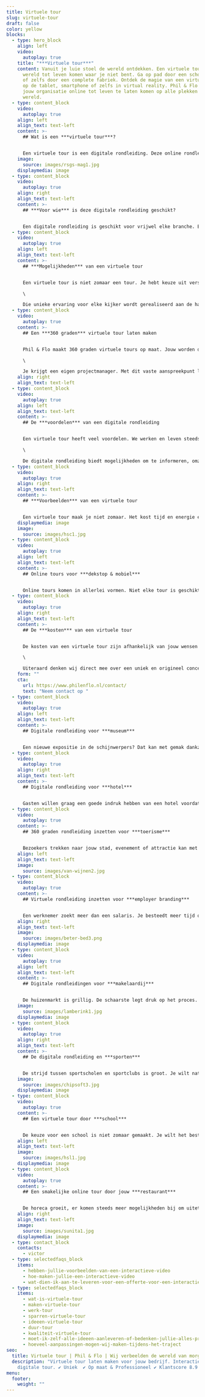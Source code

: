 ```yaml
---
title: Virtuele tour
slug: virtuele-tour
draft: false
color: yellow
blocks:
  - type: hero_block
    align: left
    video:
      autoplay: true
    title: "***Virtuele tour***"
    content: Vanuit je luie stoel de wereld ontdekken. Een virtuele tour laat een
      wereld tot leven komen waar je niet bent. Ga op pad door een school, hotel
      of zelfs door een complete fabriek. Ontdek de magie van een virtuele tour
      op de tablet, smartphone of zelfs in virtual reality. Phil & Flo helpt
      jouw organisatie online tot leven te laten komen op alle plekken ter
      wereld.
  - type: content_block
    video:
      autoplay: true
    align: left
    align_text: text-left
    content: >-
      ## Wat is een ***virtuele tour***?


      Een virtuele tour is een digitale rondleiding. Deze online rondleiding vindt plaats in bijvoorbeeld een gebouw, school, bedrijf, fabriek of hotel. Je bekijkt virtueel alle ruimtes. Elke ruimte wordt vastgelegd met [interactieve video’s](https://www.philenflo.nl/oplossingen/interactieve-video/) waardoor een hele wereld tot leven komt op het scherm. Zo kan een bezoeker overal ter wereld in elke ruimte rondlopen en kijken.
    image:
      source: images/rsgs-mag1.jpg
    displaymedia: image
  - type: content_block
    video:
      autoplay: true
    align: right
    align_text: text-left
    content: >-
      ## ***Voor wie*** is deze digitale rondleiding geschikt?


      Een digitale rondleiding is geschikt voor vrijwel elke branche. Een virtuele rondleiding kan plaatsvinden in een hotel, school, brouwerij, makelaardij, maar ook ingezet worden voor toerisme. Laat mensen over ter wereld zien wat jij te bieden hebt. Met behulp van *[video](https://www.philenflo.nl/oplossingen/video-laten-maken/)*, foto, *[virtual reality](https://www.philenflo.nl/oplossingen/virtual-reality/)* en *[animatie](https://www.philenflo.nl/oplossingen/animatie-laten-maken/)* kan jouw organisatie online bezocht worden. De mogelijkheden zijn eindeloos.
  - type: content_block
    video:
      autoplay: true
    align: left
    align_text: text-left
    content: >-
      ## ***Mogelijkheden*** van een virtuele tour


      Een virtuele tour is niet zomaar een tour. Je hebt keuze uit verschillende mogelijkheden, denk hierbij aan het interactief maken van bestaande [video’s](https://www.philenflo.nl/oplossingen/video-laten-maken/), interactieve links en koppen en meerdere verhaallijnen. Wil je bezoekers echt meenemen online? Dan kun je ook kiezen voor virtual reality. Toon de wereld alsof ze er echt zijn. Een unieke ervaring voor elke kijker! \

      \

      Die unieke ervaring voor elke kijker wordt gerealiseerd aan de hand van jouw doelen en doelgroep. Maak bijvoorbeeld de tour interactief. Een *[interactieve video](https://www.philenflo.nl/oplossingen/interactieve-video/)* laat de kijker actief mee doen in de video. Zo beleven ze meer dan alleen een rondleiding, maar kunnen echt meedoen.
  - type: content_block
    video:
      autoplay: true
    content: >-
      ## Een ***360 graden*** virtuele tour laten maken


      Phil & Flo maakt 360 graden virtuele tours op maat. Jouw worden de wensen geïnventariseerd. De doelen en doelgroep wordt in kaart gebracht en zo wordt uiteindelijk een script ontwikkeld dankzij een creatieve sessie. Bij akkoord op het script, wordt het schema en draaiboek opgesteld en wordt datum vastgelegd voor de productie. \

      \

      Je krijgt een eigen projectmanager. Met dit vaste aanspreekpunt loop je alle stappen door, van de creatieve sessie tot aan het daadwerkelijk maken van de tour. Wanneer de beelden zijn genomen, wordt er eerst een ruwe opzet opgestuurd. Vanuit daar wordt een definitieve versie gemaakt. Bekijk het *[portfolio](https://www.philenflo.nl/portfolio/)* voor mooie voorbeelden.
    align: right
    align_text: text-left
  - type: content_block
    video:
      autoplay: true
    align: left
    align_text: text-left
    content: >-
      ## De ***voordelen*** van een digitale rondleiding


      Een virtuele tour heeft veel voordelen. We werken en leven steeds meer remote. Tegenwoordig doen we niet alleen meer zaken met de bakker om de hoek. We verbreden onze wereld. Dankzij een digitale rondleiding maak je jezelf zichtbaar online. Je geef een echte indruk aan leads of klanten. De rondleiding wordt ingezet om te tonen wat jij te bieden hebt. Zo kan iemand makkelijk overhalen om een bezoek te doen aan jouw organisatie. Het uit zich meer in bezoekers, leads, omzet en waardering. Je laat jezelf zien van een andere kant. \

      \

      De digitale rondleiding biedt mogelijkheden om te informeren, omzet te verhogen en extra bezoekers te trekken. Het is meer dan een video, het is onderdeel van jouw [videomarketing](https://www.philenflo.nl/oplossingen/videomarketing/).
  - type: content_block
    video:
      autoplay: true
    align: right
    align_text: text-left
    content: >-
      ## ***Voorbeelden*** van een virtuele tour


      Een virtuele tour maak je niet zomaar. Het kost tijd en energie en het moet wel een duidelijk doel hebben. Daarom is het belangrijk om van tevoren goed te bespreken wat de mogelijkheden zijn en wat jouw doelen zijn. Zo wordt er een concept gemaakt dat aansluiten op jouw doelen, maar ook geschikt is voor jouw doelgroep. Bekijk zeker eens onze virtuele tour van *[CBS amsterdam](https://www.philenflo.nl/portfolio/csb-amsterdam-interactieve-tour/)*. Een mooi voorbeeld hoe een virtuele tour interactief is, maar zeker ook aantrekkelijk en informatief.
    displaymedia: image
    image:
      source: images/hsc1.jpg
  - type: content_block
    video:
      autoplay: true
    align: left
    align_text: text-left
    content: >-
      ## Online tours voor ***dekstop & mobiel***


      Online tours komen in allerlei vormen. Niet elke tour is geschikt voor desktop of mobiel, maar de mogelijkheden zijn eindeloos. Samen met jou wordt gekeken waar jouw doelgroep zich bevindt. De interactieve tour wordt geschikt gemaakt voor elk device, zodat je echt de doelgroep bereikt die je wilt.
  - type: content_block
    video:
      autoplay: true
    align: right
    align_text: text-left
    content: >-
      ## De ***kosten*** van een virtuele tour


      De kosten van een virtuele tour zijn afhankelijk van jouw wensen en eisen. Er is geen vast bedrag voor een digitale rondleiding. Daarom stelt Phil & Flo een persoonlijke offerte op. Dit is de enige manier om je concreet inzicht te bieden in de kosten. Er zijn namelijk veel factoren die invloed hebben op de prijs. We werken met eerlijke tarieven en bieden volledige transparantie.\

      \

      Uiteraard denken wij direct mee over een uniek en origineel concept. Zodat het voldoet aan jouw wensen en eisen. Alle expertise wordt direct ingezet voor het beste concept. Wil je meer weten? Neem contact op! De offerte is volledig vrijblijvend.
    form: ""
    cta:
      url: https://www.philenflo.nl/contact/
      text: "Neem contact op "
  - type: content_block
    video:
      autoplay: true
    align: left
    align_text: text-left
    content: >-
      ## Digitale rondleiding voor ***museum***


      Een nieuwe expositie in de schijnwerpers? Dat kan met gemak dankzij een [digitale rondleiding door een museum](https://www.philenflo.nl/virtuele-tour-museum/). Verleidt toekomstige bezoekers met de stukken die tentoongesteld worden. Laat zien waarom zij direct een kaartje moeten kopen. Een video verbeeldt wat bezoekers kunnen verwachten.
  - type: content_block
    video:
      autoplay: true
    align: right
    align_text: text-left
    content: >-
      ## Digitale rondleiding voor ***hotel***


      Gasten willen graag een goede indruk hebben van een hotel voordat zij boeken. Wil jij extra gasten in het hotel en een goede eerste indruk bieden? Dat kan dankzij een digitale rondleiding. Laat gasten de kamers, lobby en het restaurant zien. Geef ze het gevoel alsof ze er al zijn en laat ze ontspannen in deze omgeving.
  - type: content_block
    video:
      autoplay: true
    content: >-
      ## 360 graden rondleiding inzetten voor ***toerisme***


      Bezoekers trekken naar jouw stad, evenement of attractie kan met een 360 graden rondleiding. Laat zien wat jullie te bieden hebben. Een uitstapje doe je niet zomaar, dus je wilt weten wat de stad te bieden heeft. Laat met geweldige beelden zien wat jullie stad te bieden heeft. Van stadswandeling tot aan hotel, trek toeristen met een realistisch beeld en werk samen met lokale ondernemers.
    align: left
    align_text: text-left
    image:
      source: images/van-wijnen2.jpg
  - type: content_block
    video:
      autoplay: true
    content: >-
      ## Virtuele rondleiding inzetten voor ***employer branding***


      Een werknemer zoekt meer dan een salaris. Je besteedt meer tijd op je werk dan dat je thuis bent. Een goede werkomgeving en maak het extra leuk met interactiviteit. Misschien kunnen ze zelf een biertje tappen. Lees hier meer over [virtuele tours inzetten voor employer branding](https://www.philenflo.nl/virtuele-tour-employer-branding/).
    align: right
    align_text: text-left
    image:
      source: images/beter-bed3.png
    displaymedia: image
  - type: content_block
    video:
      autoplay: true
    align: left
    align_text: text-left
    content: >-
      ## Digitale rondleidingen voor ***makelaardij***


      De huizenmarkt is grillig. De schaarste legt druk op het proces. Als makelaar wil jij het beste voor jouw klanten. Een digitale rondleiding van het een huis kan laten zien welke potentie er is. Zo trek je niet alleen kopers uit de buurt, maar ook verder weg. Steeds meer mensen nemen de stap om hun provincie te verlaten. Laat ze gemakkelijk jouw aanbod zien dankzij een interactieve rondleiding in elk huis.
    image:
      source: images/lamberink1.jpg
    displaymedia: image
  - type: content_block
    video:
      autoplay: true
    align: right
    align_text: text-left
    content: >-
      ## De digitale rondleiding en ***sporten***


      De strijd tussen sportscholen en sportclubs is groot. Je wilt natuurlijk de beste sporters aantrekken. Toon wat jouw sportschool of sportclub te bieden heeft dankzij een digitale rondleiding. Een sportieve interactieve video toont direct wat mensen mogen verwachten bij jou. Zo kun je sneller nieuwe sporters trekken.
    image:
      source: images/chipsoft3.jpg
    displaymedia: image
  - type: content_block
    video:
      autoplay: true
    content: >-
      ## Een virtuele tour door ***school***


      De keuze voor een school is niet zomaar gemaakt. Je wilt het beste voor de kinderen en daarom is de keuze niet zomaar gemaakt. Een [virtuele tour door een schoo](https://www.philenflo.nl/virtuele-school-rondleiding/)l laat zien wat de school te bieden heeft. Laat zien aan toekomstige leerlingen wat de school te bieden heeft. Zo hoeft een toekomstige leerling niet tijdens een drukke open dag langs te komen, maar kan online de sfeer alvast proeven.
    align: left
    align_text: text-left
    image:
      source: images/hsl1.jpg
    displaymedia: image
  - type: content_block
    video:
      autoplay: true
    content: >-
      ## Een smakelijke online tour door jouw ***restaurant***


      De horeca groeit, er komen steeds meer mogelijkheden bij om uiteten te gaan. Maar hoe onderscheid jij jezelf? Dat kan met een smakelijke online tour door het restaurant. Toon de ambiance waarvan jouw gasten mogen genieten. Geef een voorproefje in de keuken, laat geweldige gerechten zien en uiteraard de gastheren en gastvrouwen. Zo geef jij een kijkje in de keuken en trek je gemakkelijk meer gasten.
    align: right
    align_text: text-left
    image:
      source: images/sunita1.jpg
    displaymedia: image
  - type: contact_block
    contacts:
      - victor
  - type: selectedfaqs_block
    items:
      - hebben-jullie-voorbeelden-van-een-interactieve-video
      - hoe-maken-jullie-een-interactieve-video
      - wat-dien-ik-aan-te-leveren-voor-een-offerte-voor-een-interactieve-video
  - type: selectedfaqs_block
    items:
      - wat-is-virtuele-tour
      - maken-virtuele-tour
      - werk-tour
      - sparren-virtuele-tour
      - ideeen-virtuele-tour
      - duur-tour
      - kwaliteit-virtuele-tour
      - moet-ik-zelf-alle-ideeen-aanleveren-of-bedenken-jullie-alles-productvideo
      - hoeveel-aanpassingen-mogen-wij-maken-tijdens-het-traject
seo:
  title: Virtuele tour | Phil & Flo | Wij verbeelden de wereld van morgen
  description: "Virtuele tour laten maken voor jouw bedrijf. Interactieve video of
    digitale tour. ✔ Uniek  ✔ Op maat & Professioneel ✔ Klantscore 8.9 "
menu:
  footer:
    weight: ""
---
```

